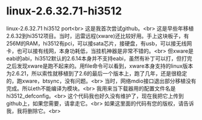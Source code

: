 # linux-2.6.32.71-hi3512
linux-2.6.32.71 hi3512 port\<br>
这是我首次尝试github。\<br>
这是早些年移植2.6.32到hi3512项目。当时，迅雷远程(xware)还比较好用。手上这块板子，有256M的RAM，hi3512有pci，可以接sata芯片，接硬盘，有usb，可以接无线网卡，也可以接有线网，本身功耗低，当挂机神器是非常不错的。\<br>
但xware是eabi的abi，hi3512默认的2.6.14本身并不支持eabi，虽然有补丁可以打，但打完之后发现xware是跑不起来的。用file命令可以看到，xware本身支持的linux版本为2.6.21，所以索性就移植到了2.6的最后一个版本上，跑了几年，还是很稳定的，跑xware，btsync，没有问题。\<br>
当时，网络mdio接口退出部分移植没有完成。所以eth不能编译为模块。\<br>
我用来当下载器用的配置文件名是hi3512_defconfig。\<br>
这个代码我也好久没有维护了，现在我把它上传到github上，如果您需要，请拿走它。\<br>
如果这里面的代码有您的版权，请告诉我，我将删除它。\<br>
